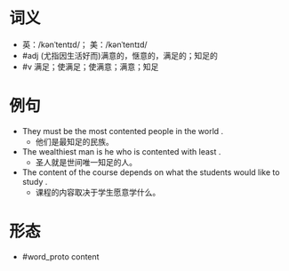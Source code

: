 # 词义
- 英：/kənˈtentɪd/； 美：/kənˈtentɪd/
- #adj (尤指因生活好而)满意的，惬意的，满足的；知足的
- #v 满足；使满足；使满意；满意；知足
# 例句
- They must be the most contented people in the world .
	- 他们是最知足的民族。
- The wealthiest man is he who is contented with least .
	- 圣人就是世间唯一知足的人。
- The content of the course depends on what the students would like to study .
	- 课程的内容取决于学生愿意学什么。
# 形态
- #word_proto content
